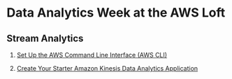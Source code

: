 # Data Analytics Week at the AWS Loft

## Stream Analytics

1. [Set Up the AWS Command Line Interface (AWS CLI)](https://docs.aws.amazon.com/kinesisanalytics/latest/dev/setup-awscli.html)

1. [Create Your Starter Amazon Kinesis Data Analytics Application](https://docs.aws.amazon.com/kinesisanalytics/latest/dev/get-started-exercise.html)

